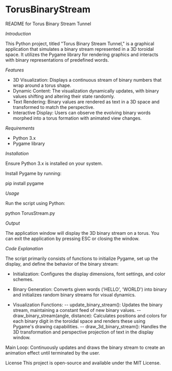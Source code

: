 # TorusBinaryStream

README for Torus Binary Stream Tunnel

*Introduction*

This Python project, titled "Torus Binary Stream Tunnel," is a graphical application that simulates a binary stream represented in a 3D toroidal space. It utilizes the Pygame library for rendering graphics and interacts with binary representations of predefined words.

*Features*

 - 3D Visualization: Displays a continuous stream of binary numbers that wrap around a torus shape.
 - Dynamic Content: The visualization dynamically updates, with binary values shifting and altering their state randomly.
 - Text Rendering: Binary values are rendered as text in a 3D space and transformed to match the perspective.
 - Interactive Display: Users can observe the evolving binary words morphed into a torus formation with animated view changes.

*Requirements*

 - Python 3.x
 - Pygame library

*Installation*

Ensure Python 3.x is installed on your system.

Install Pygame by running:

pip install pygame

*Usage*

Run the script using Python:

python TorusStream.py

*Output*

The application window will display the 3D binary stream on a torus. You can exit the application by pressing ESC or closing the window.

*Code Explanation*

The script primarily consists of functions to initialize Pygame, set up the display, and define the behavior of the binary stream:

 - Initialization: Configures the display dimensions, font settings, and color schemes.
 - Binary Generation: Converts given words ('HELLO', 'WORLD') into binary and initializes random binary streams for visual dynamics.

- Visualization Functions:
 -- update_binary_stream(): Updates the binary stream, maintaining a constant feed of new binary values.
 -- draw_binary_stream(angle, distance): Calculates positions and colors for each binary digit in the toroidal space and renders these using Pygame's drawing capabilities.
 -- draw_3d_binary_stream(): Handles the 3D transformation and perspective projection of text in the display window.

Main Loop: Continuously updates and draws the binary stream to create an animation effect until terminated by the user.

License
This project is open-source and available under the MIT License.
